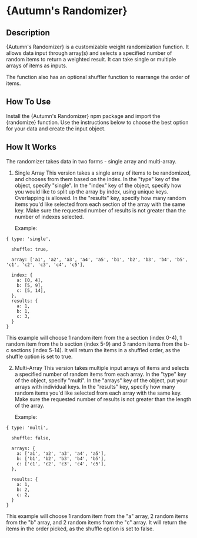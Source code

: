 
# {Autumn's Randomizer}

## Description

{Autumn's Randomizer} is a customizable weight randomization function. It allows data input through array(s) and selects a specified number of random items to return a weighted result. It can take single or multiple arrays of items as inputs.

The function also has an optional shuffler function to rearrange the order of items.

## How To Use

Install the {Autumn's Randomizer} npm package and import the {randomize} function. Use the instructions below to choose the best option for your data and create the input object.

## How It Works

The randomizer takes data in two forms - single array and multi-array.

1. Single Array
    This version takes a single array of items to be randomized, and chooses from them based on the index.
    In the "type" key of the object, specify "single". In the "index" key of the object, specify how you would like to split up the array by index, using unique keys. Overlapping is allowed. In the "results" key, specify how many random items you'd like selected from each section of the array with the same key. Make sure the requested number of results is not greater than the number of indexes selected.

    Example:
    
```
{ type: 'single',

  shuffle: true,

  array: ['a1', 'a2', 'a3', 'a4', 'a5', 'b1', 'b2', 'b3', 'b4', 'b5', 'c1', 'c2', 'c3', 'c4', 'c5'],

  index: {
    a: [0, 4],
    b: [5, 9],
    c: [5, 14],
  },
  results: {
    a: 1,
    b: 1,
    c: 3,
  }
}
```

This example will choose 1 random item from the a section (index 0-4), 1 random item from the b section (index 5-9) and 3 random items from the b-c sections (index 5-14). It will return the items in a shuffled order, as the shuffle option is set to true. 

2. Multi-Array
    This version takes multiple input arrays of items and selects a specified number of random items from each array.
    In the "type" key of the object, specify "multi". In the "arrays" key of the object, put your arrays with individual keys. In the "results" key, specify how many random items you'd like selected from each array with the same key. Make sure the requested number of results is not greater than the length of the array.

    Example:

```
{ type: 'multi',

  shuffle: false,

  arrays: {
    a: ['a1', 'a2', 'a3', 'a4', 'a5'],
    b: ['b1', 'b2', 'b3', 'b4', 'b5'],
    c: ['c1', 'c2', 'c3', 'c4', 'c5'],
  },
  
  results: {
    a: 1,
    b: 2,
    c: 2,
  }
}
```

This example will choose 1 random item from the "a" array, 2 random items from the "b" array, and 2 random items from the "c" array. It will return the items in the order picked, as the shuffle option is set to false.
